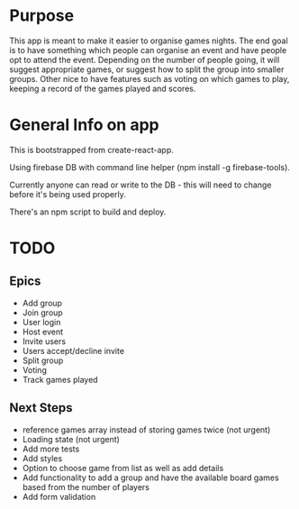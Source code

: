 # Purpose

This app is meant to make it easier to organise games nights. The end goal is to have something which people can organise an event and have people opt to attend the event. Depending on the number of people going, it will suggest appropriate games, or suggest how to split the group into smaller groups. 
Other nice to have features such as voting on which games to play, keeping a record of the games played and scores.

# General Info on app
This is bootstrapped from create-react-app. 

Using firebase DB with command line helper (npm install -g firebase-tools).

Currently anyone can read or write to the DB - this will need to change before it's being used properly.

There's an npm script to build and deploy.

# TODO

## Epics
* Add group
* Join group
* User login
* Host event
* Invite users
* Users accept/decline invite
* Split group
* Voting
* Track games played

## Next Steps
* reference games array instead of storing games twice (not urgent)
* Loading state (not urgent)
* Add more tests
* Add styles
* Option to choose game from list as well as add details
* Add functionality to add a group and have the available board games based from the number of players
* Add form validation
